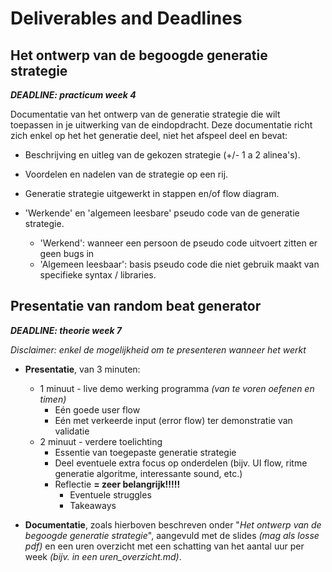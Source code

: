# Deliverables and Deadlines


##  Het ontwerp van de begoogde generatie strategie
**_DEADLINE: practicum week 4_**

  Documentatie van het ontwerp van de generatie strategie die wilt toepassen in je uitwerking van de eindopdracht.  Deze documentatie richt zich enkel op het het generatie deel, niet het afspeel deel en bevat:

  - Beschrijving en uitleg van de gekozen strategie (+/- 1 a 2 alinea's).

  - Voordelen en nadelen van de strategie op een rij.

  - Generatie strategie uitgewerkt in stappen en/of flow diagram.

  - 'Werkende' en 'algemeen leesbare' pseudo code van de generatie strategie.
    - 'Werkend': wanneer een persoon de pseudo code uitvoert zitten er geen bugs in
    - 'Algemeen leesbaar': basis pseudo code die niet gebruik maakt van specifieke syntax / libraries.


##  Presentatie van random beat generator
**_DEADLINE: theorie week 7_**

_Disclaimer: enkel de mogelijkheid om te presenteren wanneer het werkt_

- **Presentatie**, van 3 minuten:
  - 1 minuut - live demo werking programma
  _(van te voren oefenen en timen)_
    - Eén goede user flow
    - Eén met verkeerde input (error flow) ter demonstratie van validatie
  - 2 minuut - verdere toelichting
    - Essentie van toegepaste generatie strategie
    - Deel eventuele extra focus op onderdelen (bijv. UI flow, ritme generatie algoritme, interessante sound, etc.)
    - Reflectie **= zeer belangrijk!!!!!**
      - Eventuele struggles
      - Takeaways

- **Documentatie**, zoals hierboven beschreven onder "_Het ontwerp van de begoogde generatie strategie_", aangevuld met de slides _(mag als losse pdf)_ en een uren overzicht met een schatting van het aantal uur per week _(bijv. in een uren_overzicht.md)_.
